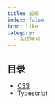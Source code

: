 ```yaml
---
title: 前端
index: false
icon: like
category:
  - 系统学习
---
```


## 目录

- [CSS](css.md)
- [Typescript](typescript.md)
